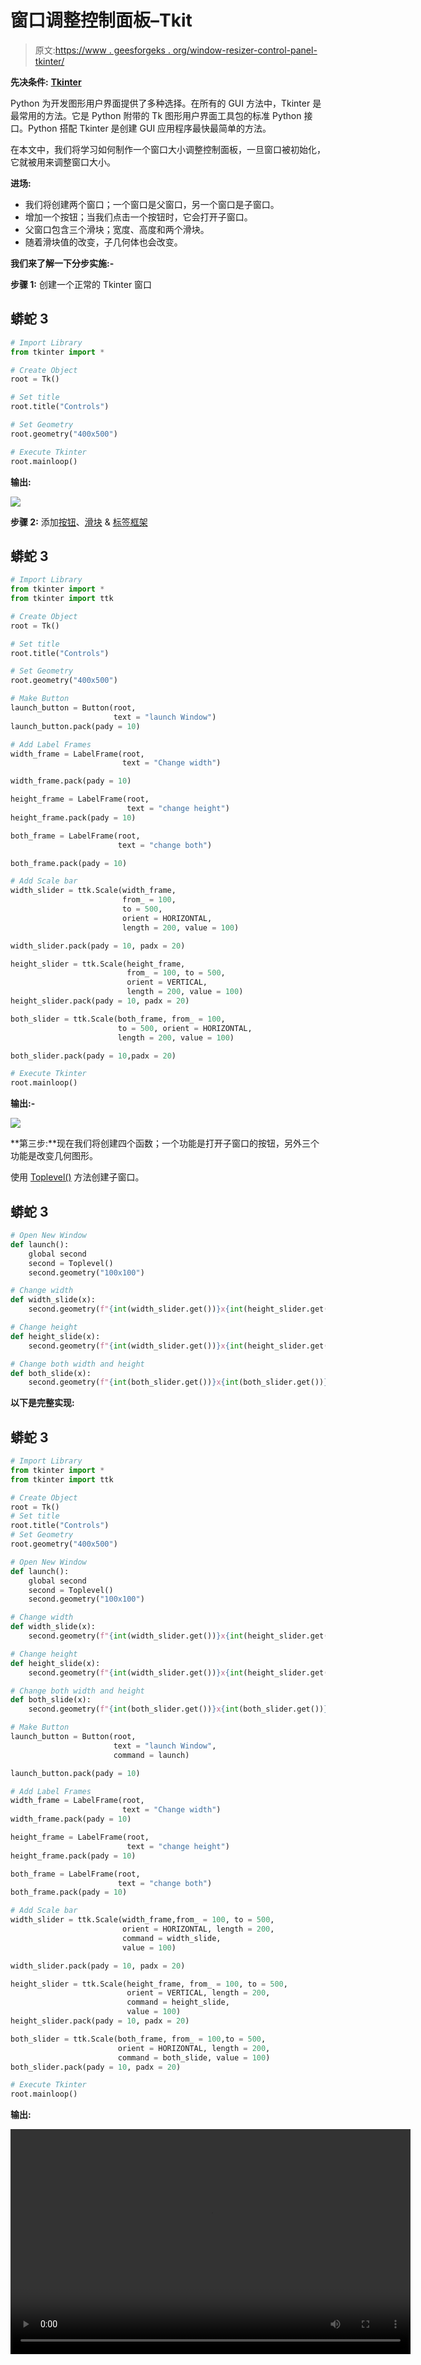# 窗口调整控制面板–Tkit

> 原文:[https://www . geesforgeks . org/window-resizer-control-panel-tkinter/](https://www.geeksforgeeks.org/window-resizer-control-panel-tkinter/)

**先决条件:** [**Tkinter**](https://www.geeksforgeeks.org/python-gui-tkinter/)

Python 为开发图形用户界面提供了多种选择。在所有的 GUI 方法中，Tkinter 是最常用的方法。它是 Python 附带的 Tk 图形用户界面工具包的标准 Python 接口。Python 搭配 Tkinter 是创建 GUI 应用程序最快最简单的方法。

在本文中，我们将学习如何制作一个窗口大小调整控制面板，一旦窗口被初始化，它就被用来调整窗口大小。

**进场:**

*   我们将创建两个窗口；一个窗口是父窗口，另一个窗口是子窗口。
*   增加一个按钮；当我们点击一个按钮时，它会打开子窗口。
*   父窗口包含三个滑块；宽度、高度和两个滑块。
*   随着滑块值的改变，子几何体也会改变。

**我们来了解一下分步实施:-**

**步骤 1:** 创建一个正常的 Tkinter 窗口

## 蟒蛇 3

```py
# Import Library
from tkinter import *

# Create Object
root = Tk()

# Set title
root.title("Controls")

# Set Geometry
root.geometry("400x500")

# Execute Tkinter
root.mainloop()
```

**输出:**

![](img/1b506b54cdc4d4a70053d9059515542c.png)

**步骤 2:** 添加[按钮](https://www.geeksforgeeks.org/python-creating-a-button-in-tkinter/)、[滑块](https://www.geeksforgeeks.org/python-tkinter-scale-widget/) & [标签框架](https://www.geeksforgeeks.org/python-tkinter-create-labelframe-and-add-widgets-to-it/)

## 蟒蛇 3

```py
# Import Library
from tkinter import *
from tkinter import ttk

# Create Object
root = Tk()

# Set title
root.title("Controls")

# Set Geometry
root.geometry("400x500")

# Make Button
launch_button = Button(root,
                       text = "launch Window")
launch_button.pack(pady = 10)

# Add Label Frames
width_frame = LabelFrame(root,
                         text = "Change width")

width_frame.pack(pady = 10)

height_frame = LabelFrame(root,
                          text = "change height")
height_frame.pack(pady = 10)

both_frame = LabelFrame(root,
                        text = "change both")

both_frame.pack(pady = 10)

# Add Scale bar
width_slider = ttk.Scale(width_frame,
                         from_ = 100,
                         to = 500,
                         orient = HORIZONTAL,
                         length = 200, value = 100)

width_slider.pack(pady = 10, padx = 20)

height_slider = ttk.Scale(height_frame,
                          from_ = 100, to = 500,
                          orient = VERTICAL,
                          length = 200, value = 100)
height_slider.pack(pady = 10, padx = 20)

both_slider = ttk.Scale(both_frame, from_ = 100,
                        to = 500, orient = HORIZONTAL,
                        length = 200, value = 100)

both_slider.pack(pady = 10,padx = 20)

# Execute Tkinter
root.mainloop()
```

**输出:-**

![](img/39edb592a5153b6e9dd954d93c46de71.png)

**第三步:**现在我们将创建四个函数；一个功能是打开子窗口的按钮，另外三个功能是改变几何图形。

使用 [Toplevel()](https://www.geeksforgeeks.org/python-tkinter-toplevel-widget/) 方法创建子窗口。

## 蟒蛇 3

```py
# Open New Window
def launch():
    global second
    second = Toplevel()
    second.geometry("100x100")

# Change width
def width_slide(x):
    second.geometry(f"{int(width_slider.get())}x{int(height_slider.get())}")

# Change height
def height_slide(x):
    second.geometry(f"{int(width_slider.get())}x{int(height_slider.get())}")

# Change both width and height
def both_slide(x):
    second.geometry(f"{int(both_slider.get())}x{int(both_slider.get())}")
```

**以下是完整实现:**

## 蟒蛇 3

```py
# Import Library
from tkinter import *
from tkinter import ttk

# Create Object
root = Tk()
# Set title
root.title("Controls")
# Set Geometry
root.geometry("400x500")

# Open New Window
def launch():
    global second
    second = Toplevel()
    second.geometry("100x100")

# Change width
def width_slide(x):
    second.geometry(f"{int(width_slider.get())}x{int(height_slider.get())}")

# Change height
def height_slide(x):
    second.geometry(f"{int(width_slider.get())}x{int(height_slider.get())}")

# Change both width and height
def both_slide(x):
    second.geometry(f"{int(both_slider.get())}x{int(both_slider.get())}")

# Make Button
launch_button = Button(root,
                       text = "launch Window",
                       command = launch)

launch_button.pack(pady = 10)

# Add Label Frames
width_frame = LabelFrame(root,
                         text = "Change width")
width_frame.pack(pady = 10)

height_frame = LabelFrame(root,
                          text = "change height")
height_frame.pack(pady = 10)

both_frame = LabelFrame(root,
                        text = "change both")
both_frame.pack(pady = 10)

# Add Scale bar
width_slider = ttk.Scale(width_frame,from_ = 100, to = 500,
                         orient = HORIZONTAL, length = 200,
                         command = width_slide,
                         value = 100)

width_slider.pack(pady = 10, padx = 20)

height_slider = ttk.Scale(height_frame, from_ = 100, to = 500,
                          orient = VERTICAL, length = 200,
                          command = height_slide,
                          value = 100)
height_slider.pack(pady = 10, padx = 20)

both_slider = ttk.Scale(both_frame, from_ = 100,to = 500,
                        orient = HORIZONTAL, length = 200,
                        command = both_slide, value = 100)
both_slider.pack(pady = 10, padx = 20)

# Execute Tkinter
root.mainloop()
```

**输出:**

<video class="wp-video-shortcode" id="video-544352-1" width="640" height="360" preload="metadata" controls=""><source type="video/mp4" src="https://media.geeksforgeeks.org/wp-content/uploads/20210117174533/FreeOnlineScreenRecorderProject7.mp4?_=1">[https://media.geeksforgeeks.org/wp-content/uploads/20210117174533/FreeOnlineScreenRecorderProject7.mp4](https://media.geeksforgeeks.org/wp-content/uploads/20210117174533/FreeOnlineScreenRecorderProject7.mp4)</video>